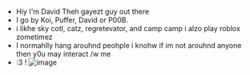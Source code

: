 -  Hiy I'm David Theh gayezt guy out there
- I go by Koi, Puffer, David or P00B.
- i likhe sky cotl, catz, regretevator, and camp camp i alzo play roblox zometimez
- I normahlly hang arouhnd peohple i knohw if im not arouhnd anyone then y0u may interact /w me
- :3
 ! ![image](https://github.com/Davidcampcampbell/GAYPUFFER/assets/152246249/a8f0b8e5-9f0a-4354-b3a3-0f2e734a67c3)



<!---
GAYPUFFER/GAYPUFFER is a ✨ special ✨ repository because its `README.md` (this file) appears on your GitHub profile.
You can click the Preview link to take a look at your changes.
--->
